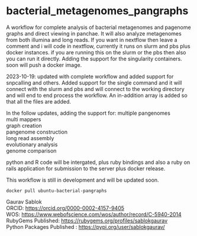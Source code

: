 # bacterial_metagenomes_pangraphs
A workflow for complete analysis of bacterial metagenomes and pagenome graphs and direct viewing in panchae. It will also analyze metagenomes from both illumina and long reads. If you want in nextflow then leave a comment and i will code in nextflow, currently it runs on slurm and pbs plus docker instances. if you are running this on the slurm or the pbs then also you can run it directly. Adding the support for the singularity containers. soon will push a docker image. 

2023-10-19: updated with complete workflow and added support for snpcalling and others. Added support for the single command and it will connect with the slurm and pbs and will connect to the working directory and will end to end process the workflow. An in-addition array is added so that all the files are added.

In the follow updates, adding the support for: 
multiple pangenomes \
multi mappers \
graph creation \
pangenome construction \
long read assembly \
evolutionary analysis \
genome comparison 

python and R code will be intergated, plus ruby bindings and also a ruby on rails application for submission to the server plus docker release.   

This workflow is still in development and will be updated soon.

```
docker pull ubuntu-bacterial-pangraphs
```

Gaurav Sablok \
ORCID: https://orcid.org/0000-0002-4157-9405 \
WOS: https://www.webofscience.com/wos/author/record/C-5940-2014 \
RubyGems Published: https://rubygems.org/profiles/sablokgaurav \
Python Packages Published : https://pypi.org/user/sablokgaurav/
